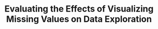---
authors:
- Hayeong Song 
- Bahador Saket
- John Stasko 
link: 
tags:
- Uncertainty Visualization
- Decision Making
- Incomplete Dataset

title: 'Evaluating the Effects of Visualizing Missing Values on Data Exploration '
venue: IEEE TVCG
year: 2020
---